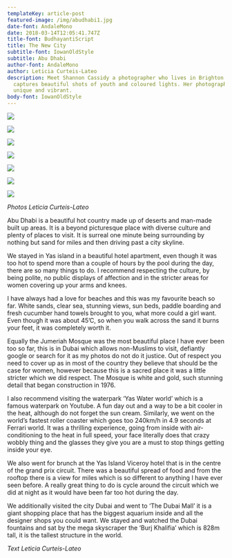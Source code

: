 ```yaml
---
templateKey: article-post
featured-image: /img/abudhabi1.jpg
date-font: AndaleMono
date: 2018-03-14T12:05:41.747Z
title-font: BudhayantiScript
title: The New City
subtitle-font: IowanOldStyle
subtitle: Abu Dhabi
author-font: AndaleMono
author: Leticia Curteis-Lateo
description: Meet Shannon Cassidy a photographer who lives in Brighton who
  captures beautiful shots of youth and coloured lights. Her photography is
  unique and vibrant.
body-font: IowanOldStyle
---
```

![](/img/abudhabi1.jpg)

![](/img/abudhabi2.jpg)

![](/img/abudhabi3.jpg)

![](/img/abudhabi4.jpg)

![](/img/abudhabi5.jpg)

![](/img/abudhabi6.jpg)

![](/img/abudhabi7.jpg)

*Photos Leticia Curteis-Lateo*

Abu Dhabi is a beautiful hot country made up of deserts and man-made built up areas. It is a beyond picturesque place with diverse culture and plenty of places to visit. It is surreal one minute being surrounding by nothing but sand for miles and then driving past a city skyline.

We stayed in Yas island in a beautiful hotel apartment, even though it was too hot to spend more than a couple of hours by the pool during the day, there are so many things to do. I recommend respecting the culture, by being polite, no public displays of affection and in the stricter areas for women covering up your arms and knees.

I have always had a love for beaches and this was my favourite beach so far. White sands, clear sea, stunning views, sun beds, paddle boarding and fresh cucumber hand towels brought to you, what more could a girl want. Even though it was about 45’C, so when you walk across the sand it burns your feet, it was completely worth it.

Equally the Jumeriah Mosque was the most beautiful place I have ever been too so far, this is in Dubai which allows non-Muslims to visit, defiantly google or search for it as my photos do not do it justice. Out of respect you need to cover up as in most of the country they believe that should be the case for women, however because this is a sacred place it was a little stricter which we did respect. The Mosque is white and gold, such stunning detail that began construction in 1976.

I also recommend visiting the waterpark ‘Yas Water world’ which is a famous waterpark on Youtube. A fun day out and a way to be a bit cooler in the heat, although do not forget the sun cream. Similarly, we went on the world’s fastest roller coaster which goes too 240km/h in 4.9 seconds at Ferrari world. It was a thrilling experience, going from inside with air-conditioning to the heat in full speed, your face literally does that crazy wobbly thing and the glasses they give you are a must to stop things getting inside your eye.

We also went for brunch at the Yas Island Viceroy hotel that is in the centre of the grand prix circuit. There was a beautiful spread of food and from the rooftop there is a view for miles which is so different to anything I have ever seen before. A really great thing to do is cycle around the circuit which we did at night as it would have been far too hot during the day.

We additionally visited the city Dubai and went to ‘The Dubai Mall’ it is a giant shopping place that has the biggest aquarium inside and all the designer shops you could want. We stayed and watched the Dubai fountains and sat by the mega skyscraper the ‘Burj Khalifia’ which is 828m tall, it is the tallest structure in the world.

*Text Leticia Curteis-Lateo*